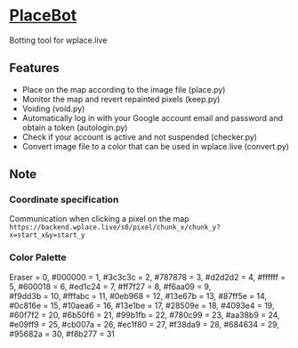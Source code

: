 # [PlaceBot](https://discord.gg/romeda)
Botting tool for wplace.live
## Features
- Place on the map according to the image file (place.py)
- Monitor the map and revert repainted pixels (keep.py)
- Voiding (void.py)
- Automatically log in with your Google account email and password and obtain a token (autologin.py)
- Check if your account is active and not suspended (checker.py)
- Convert image file to a color that can be used in wplace.live (convert.py)
## Note
### Coordinate specification
Communication when clicking a pixel on the map  
```https://backend.wplace.live/s0/pixel/chunk_x/chunk_y?x=start_x&y=start_y```
### Color Palette
Eraser = 0, #000000 = 1, #3c3c3c = 2, #787878 = 3, #d2d2d2 = 4, #ffffff = 5, #600018 = 6, #ed1c24 = 7, #ff7f27 = 8, #f6aa09 = 9,  
#f9dd3b = 10, #fffabc = 11, #0eb968 = 12, #13e67b = 13, #87ff5e = 14, #0c816e = 15, #10aea6 = 16, #13e1be = 17, #28509e = 18, #4093e4 = 19,  
#60f7f2 = 20, #6b50f6 = 21, #99b1fb = 22, #780c99 = 23, #aa38b9 = 24, #e09ff9 = 25, #cb007a = 26, #ec1f80 = 27, #f38da9 = 28, #684634 = 29,  
#95682a = 30, #f8b277 = 31
